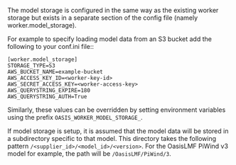 The model storage is configured in the same way as the existing worker storage but exists
in a separate section of the config file (namely worker.model_storage).

For example to specify loading model data from an S3 bucket add the following to your
conf.ini file::

    [worker.model_storage]
    STORAGE_TYPE=S3
    AWS_BUCKET_NAME=example-bucket
    AWS_ACCESS_KEY_ID=<worker-key-id>
    AWS_SECRET_ACCESS_KEY=<worker-access-key>
    AWS_QUERYSTRING_EXPIRE=180
    AWS_QUERYSTRING_AUTH=True

Similarly, these values can be overridden by setting environment variables using the prefix
`OASIS_WORKER_MODEL_STORAGE_`.

If model storage is setup, it is assumed that the model data will be stored in a subdirectory
specific to that model. This directory takes the following pattern `/<supplier_id>/<model_id>/<version>`. 
For the OasisLMF PiWind v3 model for example, the path will be `/OasisLMF/PiWind/3`.
